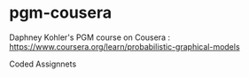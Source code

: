 # pgm-cousera
Daphney Kohler's PGM course on Cousera : https://www.coursera.org/learn/probabilistic-graphical-models

Coded Assignnets
